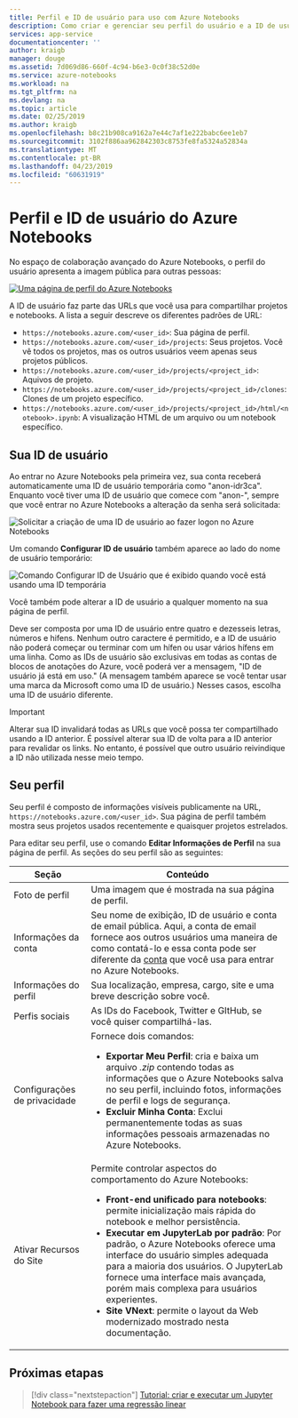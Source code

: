 ```yaml
---
title: Perfil e ID de usuário para uso com Azure Notebooks
description: Como criar e gerenciar seu perfil do usuário e a ID de usuário com Azure Notebooks.
services: app-service
documentationcenter: ''
author: kraigb
manager: douge
ms.assetid: 7d069d86-660f-4c94-b6e3-0c0f38c52d0e
ms.service: azure-notebooks
ms.workload: na
ms.tgt_pltfrm: na
ms.devlang: na
ms.topic: article
ms.date: 02/25/2019
ms.author: kraigb
ms.openlocfilehash: b8c21b908ca9162a7e44c7af1e222babc6ee1eb7
ms.sourcegitcommit: 3102f886aa962842303c8753fe8fa5324a52834a
ms.translationtype: MT
ms.contentlocale: pt-BR
ms.lasthandoff: 04/23/2019
ms.locfileid: "60631919"
---
```

# <a name="your-profile-and-user-id-for-azure-notebooks"></a>Perfil e ID de usuário do Azure Notebooks

No espaço de colaboração avançado do Azure Notebooks, o perfil do usuário apresenta a imagem pública para outras pessoas:

[![Uma página de perfil do Azure Notebooks](media/accounts/profile-page.png)](media/accounts/profile-page.png#lightbox)

A ID de usuário faz parte das URLs que você usa para compartilhar projetos e notebooks. A lista a seguir descreve os diferentes padrões de URL:

- `https://notebooks.azure.com/<user_id>`: Sua página de perfil.
- `https://notebooks.azure.com/<user_id>/projects`: Seus projetos. Você vê todos os projetos, mas os outros usuários veem apenas seus projetos públicos.
- `https://notebooks.azure.com/<user_id>/projects/<project_id>`: Aquivos de projeto.
- `https://notebooks.azure.com/<user_id>/projects/<project_id>/clones`: Clones de um projeto específico.
- `https://notebooks.azure.com/<user_id>/projects/<project_id>/html/<notebook>.ipynb`: A visualização HTML de um arquivo ou um notebook específico.

## <a name="your-user-id"></a>Sua ID de usuário

Ao entrar no Azure Notebooks pela primeira vez, sua conta receberá automaticamente uma ID de usuário temporária como "anon-idr3ca". Enquanto você tiver uma ID de usuário que comece com "anon-", sempre que você entrar no Azure Notebooks a alteração da senha será solicitada:

![Solicitar a criação de uma ID de usuário ao fazer logon no Azure Notebooks](media/accounts/create-user-id.png)

Um comando **Configurar ID de usuário** também aparece ao lado do nome de usuário temporário:

![Comando Configurar ID de Usuário que é exibido quando você está usando uma ID temporária](media/accounts/configure-user-id-command.png)

Você também pode alterar a ID de usuário a qualquer momento na sua página de perfil.

Deve ser composta por uma ID de usuário entre quatro e dezesseis letras, números e hifens. Nenhum outro caractere é permitido, e a ID de usuário não poderá começar ou terminar com um hífen ou usar vários hífens em uma linha. Como as IDs de usuário são exclusivas em todas as contas de blocos de anotações do Azure, você poderá ver a mensagem, "ID de usuário já está em uso." (A mensagem também aparece se você tentar usar uma marca da Microsoft como uma ID de usuário.) Nesses casos, escolha uma ID de usuário diferente.

> [!Important]
> Alterar sua ID invalidará todas as URLs que você possa ter compartilhado usando a ID anterior. É possível alterar sua ID de volta para a ID anterior para revalidar os links. No entanto, é possível que outro usuário reivindique a ID não utilizada nesse meio tempo.

## <a name="your-profile"></a>Seu perfil

Seu perfil é composto de informações visíveis publicamente na URL, `https://notebooks.azure.com/<user_id>`. Sua página de perfil também mostra seus projetos usados recentemente e quaisquer projetos estrelados.

Para editar seu perfil, use o comando **Editar Informações de Perfil** na sua página de perfil. As seções do seu perfil são as seguintes:

| Seção | Conteúdo |
| --- | --- |
| Foto de perfil | Uma imagem que é mostrada na sua página de perfil. |
| Informações da conta | Seu nome de exibição, ID de usuário e conta de email pública. Aqui, a conta de email fornece aos outros usuários uma maneira de como contatá-lo e essa conta pode ser diferente da [conta](azure-notebooks-user-account.md) que você usa para entrar no Azure Notebooks. |
| Informações do perfil | Sua localização, empresa, cargo, site e uma breve descrição sobre você. |
| Perfis sociais | As IDs do Facebook, Twitter e GItHub, se você quiser compartilhá-las. |
| Configurações de privacidade | Fornece dois comandos:<ul><li>**Exportar Meu Perfil**: cria e baixa um arquivo *.zip* contendo todas as informações que o Azure Notebooks salva no seu perfil, incluindo fotos, informações de perfil e logs de segurança.</li><li>**Excluir Minha Conta**: Exclui permanentemente todas as suas informações pessoais armazenadas no Azure Notebooks.</li></ul> |
| Ativar Recursos do Site | Permite controlar aspectos do comportamento do Azure Notebooks:<ul><li>**Front-end unificado para notebooks**: permite inicialização mais rápida do notebook e melhor persistência.</li><li>**Executar em JupyterLab por padrão**: Por padrão, o Azure Notebooks oferece uma interface do usuário simples adequada para a maioria dos usuários. O JupyterLab fornece uma interface mais avançada, porém mais complexa para usuários experientes.</li><li>**Site VNext**: permite o layout da Web modernizado mostrado nesta documentação.</li></ul> |

## <a name="next-steps"></a>Próximas etapas  

> [!div class="nextstepaction"]
> [Tutorial: criar e executar um Jupyter Notebook para fazer uma regressão linear](tutorial-create-run-jupyter-notebook.md)
